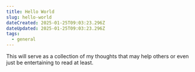 ```yaml
---
title: Hello World
slug: hello-world
dateCreated: 2025-01-25T09:03:23.296Z
dateUpdated: 2025-01-25T09:03:23.296Z
tags:
  - general
---
```

This will serve as a collection of my thoughts that may help others or even just be entertaining to read at least.